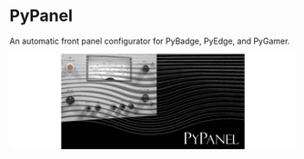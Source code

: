 # PyPanel
 An automatic front panel configurator for PyBadge, PyEdge, and PyGamer.

 ![Logo_Image](https://github.com/CedarGroveStudios/PyPanel/blob/master/photos%20and%20graphics/social_wide.png)

